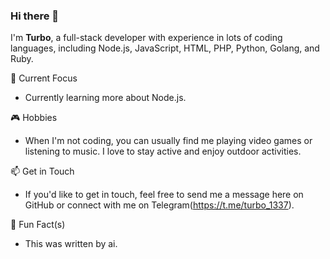 ### Hi there 👋

I'm **Turbo**, a full-stack developer with experience in lots of coding languages, including Node.js, JavaScript, HTML, PHP, Python, Golang, and Ruby.

🔭 Current Focus
- Currently learning more about Node.js.

🎮 Hobbies
- When I'm not coding, you can usually find me playing video games or listening to music. I love to stay active and enjoy outdoor activities.

📫 Get in Touch
- If you'd like to get in touch, feel free to send me a message here on GitHub or connect with me on Telegram(https://t.me/turbo_1337).

👀 Fun Fact(s)
- This was written by ai.
